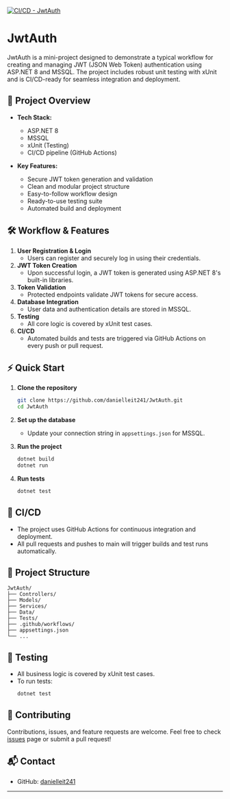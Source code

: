 [![CI/CD - JwtAuth](https://github.com/danielleit241/JwtAuth/actions/workflows/dotnet.yml/badge.svg)](https://github.com/danielleit241/JwtAuth/actions/workflows/dotnet.yml)

# JwtAuth

JwtAuth is a mini-project designed to demonstrate a typical workflow for creating and managing JWT (JSON Web Token) authentication using ASP.NET 8 and MSSQL. The project includes robust unit testing with xUnit and is CI/CD-ready for seamless integration and deployment.

## 🚀 Project Overview

- **Tech Stack:**  
  - ASP.NET 8  
  - MSSQL  
  - xUnit (Testing)  
  - CI/CD pipeline (GitHub Actions)

- **Key Features:**  
  - Secure JWT token generation and validation  
  - Clean and modular project structure  
  - Easy-to-follow workflow design  
  - Ready-to-use testing suite  
  - Automated build and deployment

## 🛠️ Workflow & Features

1. **User Registration & Login**  
   - Users can register and securely log in using their credentials.
2. **JWT Token Creation**  
   - Upon successful login, a JWT token is generated using ASP.NET 8's built-in libraries.
3. **Token Validation**  
   - Protected endpoints validate JWT tokens for secure access.
4. **Database Integration**  
   - User data and authentication details are stored in MSSQL.
5. **Testing**  
   - All core logic is covered by xUnit test cases.
6. **CI/CD**  
   - Automated builds and tests are triggered via GitHub Actions on every push or pull request.

## ⚡ Quick Start

1. **Clone the repository**
   ```bash
   git clone https://github.com/danielleit241/JwtAuth.git
   cd JwtAuth
   ```

2. **Set up the database**
   - Update your connection string in `appsettings.json` for MSSQL.

3. **Run the project**
   ```bash
   dotnet build
   dotnet run
   ```

4. **Run tests**
   ```bash
   dotnet test
   ```

## 🔗 CI/CD

- The project uses GitHub Actions for continuous integration and deployment.
- All pull requests and pushes to main will trigger builds and test runs automatically.

## 📁 Project Structure

```
JwtAuth/
├── Controllers/
├── Models/
├── Services/
├── Data/
├── Tests/
├── .github/workflows/
├── appsettings.json
└── ...
```

## 🧪 Testing

- All business logic is covered by xUnit test cases.
- To run tests:  
  ```bash
  dotnet test
  ```

## 🤝 Contributing

Contributions, issues, and feature requests are welcome. Feel free to check [issues](https://github.com/danielleit241/JwtAuth/issues) page or submit a pull request!

## 📬 Contact

- GitHub: [danielleit241](https://github.com/danielleit241)

---
